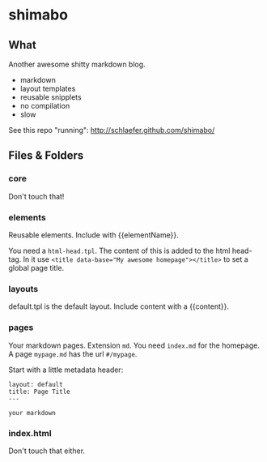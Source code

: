shimabo
=======


## What ##

Another awesome shitty markdown blog.

- markdown
- layout templates
- reusable snipplets
- no compilation
- slow

See this repo "running": <http://schlaefer.github.com/shimabo/>

## Files & Folders ##


### core ###

Don't touch that!


### elements ###

Reusable elements. Include with {{elementName}}.

You need a `html-head.tpl`. The content of this is added to the html head-tag. In it use `<title data-base="My awesome homepage"></title>` to set a
global page title.
  


### layouts ###

default.tpl is the default layout. Include content with a {{content}}.


### pages ###

Your markdown pages. Extension `md`. You need `index.md` for the homepage. A
page `mypage.md` has the url `#/mypage`.

Start with a little metadata header:

    layout: default
    title: Page Title
    ---

    your markdown


### index.html ###

Don't touch that either.
